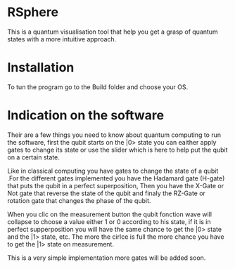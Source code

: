 # RSphere
This is a quantum visualisation tool that help you get a grasp of quantum states with a more intuitive approach.

# Installation

To tun the program go to the Build folder and choose your OS.

# Indication on the software

Their are a few things you need to know about quantum computing to run the software, first the qubit starts on the |0> state you can eaither apply gates to change its state or use the slider which is here to help put the qubit on a certain state.

Like in classical computing you have gates to change the state of a qubit .For the different gates implemented you have the Hadamard gate (H-gate) that puts the qubit in a perfect superposition, Then you have the X-Gate or Not gate that reverse the state of the qubit and finaly the RZ-Gate or rotation gate that changes the phase of the qubit.

When you clic on the measurement button the qubit fonction wave will collapse to choose a value either 1 or 0 according to his state, if it is in perfect supperposition you will have the same chance to get the |0> state and the |1> state, etc. The more the cirlce is full the more chance you have to get the |1> state on measurement.

This is a very simple implementation more gates will be added soon.
